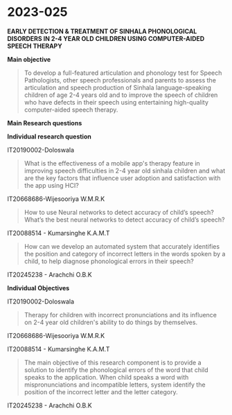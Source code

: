 # 2023-025

**EARLY DETECTION & TREATMENT OF SINHALA PHONOLOGICAL DISORDERS IN 2-4 YEAR OLD CHILDREN USING COMPUTER-AIDED SPEECH THERAPY**

**Main objective**


> To develop a full-featured articulation and phonology test for Speech Pathologists, other speech professionals and parents to assess the articulation and speech production of Sinhala language-speaking children of age 2-4 years old and to improve the speech of children who have defects in their speech using entertaining high-quality computer-aided speech therapy. 

**Main Research questions**


**Individual research question**


IT20190002-Doloswala

> What is the effectiveness of a mobile app's therapy feature in improving speech difficulties in 2-4 year old sinhala children  and what are the key factors that influence user adoption and satisfaction with the app using HCI? 

IT20668686-Wijesooriya W.M.R.K 

> How to use Neural networks to detect accuracy of child’s speech?
> What’s the best neural networks to detect accuracy of child’s speech?

IT20088514 - Kumarsinghe K.A.M.T

> How can we develop an automated system that accurately identifies the position and category of incorrect letters in the words spoken by a child, to help diagnose phonological errors in their speech? 

IT20245238 - Arachchi O.B.K


**Individual Objectives**

IT20190002-Doloswala

> Therapy for children with incorrect pronunciations and its influence on 2-4 year old children's ability to do things by themselves. 

IT20668686-Wijesooriya W.M.R.K

IT20088514 - Kumarsinghe K.A.M.T

> The main objective of this research component is to provide a solution to identify the phonological errors of the word that child speaks to the application. When child speaks a word with mispronunciations and incompatible letters, system identify the position of the incorrect letter and the letter category.


IT20245238 - Arachchi O.B.K